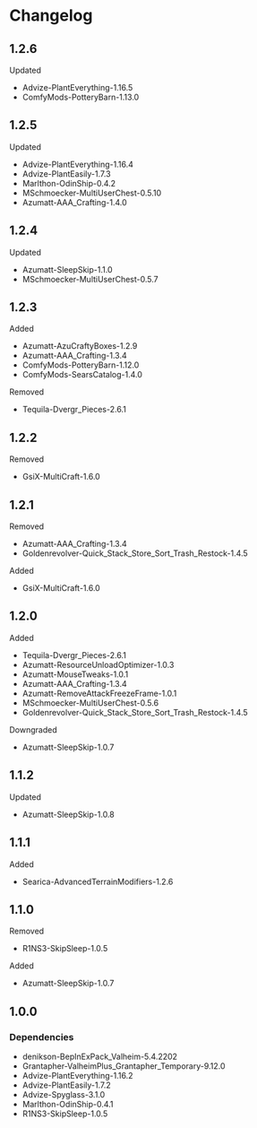 # Changelog

## 1.2.6

Updated

- Advize-PlantEverything-1.16.5
- ComfyMods-PotteryBarn-1.13.0

## 1.2.5

Updated

- Advize-PlantEverything-1.16.4
- Advize-PlantEasily-1.7.3
- Marlthon-OdinShip-0.4.2
- MSchmoecker-MultiUserChest-0.5.10
- Azumatt-AAA_Crafting-1.4.0

## 1.2.4

Updated

- Azumatt-SleepSkip-1.1.0
- MSchmoecker-MultiUserChest-0.5.7

## 1.2.3

Added

- Azumatt-AzuCraftyBoxes-1.2.9
- Azumatt-AAA_Crafting-1.3.4
- ComfyMods-PotteryBarn-1.12.0
- ComfyMods-SearsCatalog-1.4.0

Removed

- Tequila-Dvergr_Pieces-2.6.1

## 1.2.2

Removed

- GsiX-MultiCraft-1.6.0

## 1.2.1

Removed

- Azumatt-AAA_Crafting-1.3.4
- Goldenrevolver-Quick_Stack_Store_Sort_Trash_Restock-1.4.5

Added

- GsiX-MultiCraft-1.6.0

## 1.2.0

Added

- Tequila-Dvergr_Pieces-2.6.1
- Azumatt-ResourceUnloadOptimizer-1.0.3
- Azumatt-MouseTweaks-1.0.1
- Azumatt-AAA_Crafting-1.3.4
- Azumatt-RemoveAttackFreezeFrame-1.0.1
- MSchmoecker-MultiUserChest-0.5.6
- Goldenrevolver-Quick_Stack_Store_Sort_Trash_Restock-1.4.5

Downgraded

- Azumatt-SleepSkip-1.0.7

## 1.1.2

Updated

- Azumatt-SleepSkip-1.0.8

## 1.1.1

Added

- Searica-AdvancedTerrainModifiers-1.2.6

## 1.1.0

Removed
- R1NS3-SkipSleep-1.0.5

Added
- Azumatt-SleepSkip-1.0.7

## 1.0.0

### Dependencies

- denikson-BepInExPack_Valheim-5.4.2202
- Grantapher-ValheimPlus_Grantapher_Temporary-9.12.0
- Advize-PlantEverything-1.16.2
- Advize-PlantEasily-1.7.2
- Advize-Spyglass-3.1.0
- Marlthon-OdinShip-0.4.1
- R1NS3-SkipSleep-1.0.5